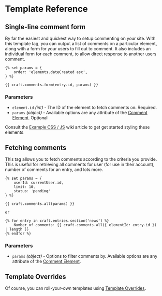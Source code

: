 # Template Reference

## Single-line comment form

By far the easiest and quickest way to setup commenting on your site. With this template tag, you can output a list of comments on a particular element, along with a form for your users to fill out to comment. It also includes an individual form for each comment, to allow direct response to another users comment.

```twig
{% set params = {
    order: 'elements.dateCreated asc',
} %}

{{ craft.comments.form(entry.id, params) }}
```

### Parameters

- `element.id` _(int)_ - The ID of the element to fetch comments on. Required.
- `params` _(object)_ - Available options are any attribute of the [Comment Element](/craft-plugins/comments/docs/developers/comment-element). Optional

Consult the [Example CSS / JS](/craft-plugins/comments/docs/feature-tour/example-css-js) wiki article to get get started styling these elements.

## Fetching comments

This tag allows you to fetch comments according to the criteria you provide. This is useful for retrieving all comments for user (for use in their account), number of comments for an entry, and lots more.

```twig
{% set params = {
    userId: currentUser.id,
    limit: 10,
    status: 'pending'
} %}

{{ craft.comments.all(params) }}

or

{% for entry in craft.entries.section('news') %}
    Number of comments: {{ craft.comments.all({ elementId: entry.id }) | length }}
{% endfor %}
```

### Parameters

- `params` _(object)_ - Options to filter comments by. Available options are any attribute of the [Comment Element](/craft-plugins/comments/docs/developers/comment-element).

## Template Overrides

Of course, you can roll-your-own templates using [Template Overrides](/craft-plugins/comments/docs/feature-tour/template-overrides).